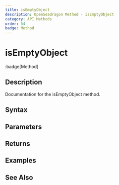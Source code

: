 ```yaml
---
title: isEmptyObject
description: OpenSeadragon Method - isEmptyObject
category: API Methods
order: 54
badge: Method
---
```


# isEmptyObject

:badge[Method]

## Description

Documentation for the isEmptyObject method.

## Syntax

## Parameters

## Returns

## Examples

## See Also
